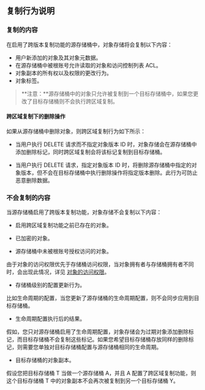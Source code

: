 ## 复制行为说明

### 复制的内容
在启用了跨版本复制功能的源存储桶中，对象存储将会复制以下内容：
- 用户新添加的对象及其对象元数据。
- 在源存储桶中被根账号允许读取的对象和访问控制列表 ACL。
- 对象副本的所有权以及权限的更改行为。
- 对象标签。

>**注意：**源存储桶中的对象只允许被复制到一个目标存储桶中，如果您更改了目标存储桶则不会执行跨区域复制。

#### 跨区域复制下的删除操作
如果从源存储桶中删除对象，则跨区域复制行为如下所示：
- 当用户执行 DELETE 请求而不指定对象版本 ID 时，对象存储会在源存储桶中添加删除标记，同时跨区域复制会将该标记复制到目标存储桶。

- 当用户执行 DELETE 请求，指定对象版本 ID 时，将删除源存储桶中指定的对象版本，但不会在目标存储桶中执行删除操作将指定版本删除。此行为可防止恶意删除数据。


### 不会复制的内容

当源存储桶启用了跨版本复制功能，对象存储不会复制以下内容：

- 启用跨区域复制功能之前已存在的对象。

- 已加密的对象。

- 源存储桶中未被根账号授权访问的对象。

由于对象的访问权限优先于存储桶访问权限，当对象拥有者与存储桶拥有者不同时，会出现此情况，详见 [对象的访问权限]()。

- 存储桶级别的配置更新行为。

比如生命周期的配置，当您更新了源存储桶的生命周期配置，则不会同步应用到目标存储桶。

- 生命周期配置执行后的结果。

假如，您只对源存储桶启用了生命周期配置，对象存储会为过期对象添加删除标记，而目标存储桶不会复制这些标记。如果您希望目标存储桶存放同样的删除标记，则需要您单独对目标存储桶配置与源存储桶相同的生命周期。

- 目标存储桶的对象副本。

假设您把目标存储桶 T 当做一个源存储桶 A，并且 A 配置了跨区域复制功能，则这个目标存储桶 T 中的对象副本不会再次被复制到另一个目标存储桶 Y。
